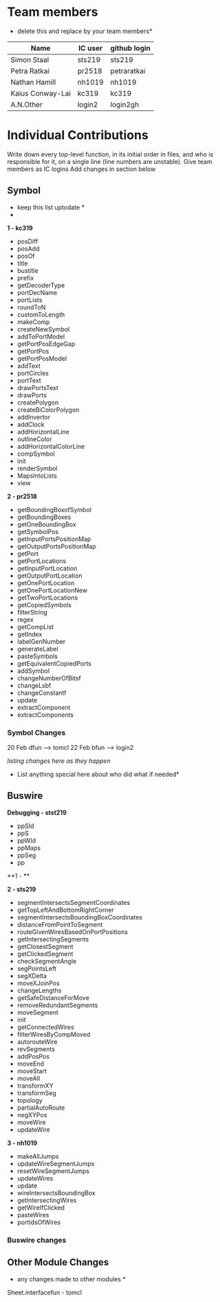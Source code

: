 # Team members

* delete this and replace by your team members*

| Name | IC user | github login
|------|----------|-------------
| Simon Staal | sts219 | sts219
| Petra Ratkai | pr2518 | petraratkai
| Nathan Hamill | nh1019 | nh1019
| Kaius Conway-Lai | kc319 | kc319
| A.N.Other | login2 | login2gh

# Individual Contributions

Write down every top-level function, in its initial order in files, and who is responsible for it, on a single line (line numbers are unstable). Give team members as IC logins Add changes in section below

## Symbol

* keep this list uptodate *
* 
**1 - kc319**
- posDiff
- posAdd
- posOf
- title
- bustitle
- prefix
- getDecoderType
- portDecName
- portLists
- roundToN
- customToLength
- makeComp
- createNewSymbol
- addToPortModel
- getPortPosEdgeGap
- getPortPos
- getPortPosModel
- addText
- portCircles
- portText
- drawPortsText
- drawPorts
- createPolygon
- createBiColorPolygon
- addInvertor
- addClock
- addHorizontalLine
- outlineColor
- addHorizontalColorLine
- compSymbol
- init
- renderSymbol
- MapsIntoLists
- view

**2 - pr2518**
- getBoundingBoxofSymbol
- getBoundingBoxes
- getOneBoundingBox
- getSymbolPos
- getInputPortsPositionMap
- getOutputPortsPositionMap
- getPort
- getPortLocations
- getInputPortLocation
- getOutputPortLocation
- getOnePortLocation
- getOnePortLocationNew
- getTwoPortLocations
- getCopiedSymbols
- filterString
- regex
- getCompList
- getIndex
- labelGenNumber
- generateLabel
- pasteSymbols
- getEquivalentCopiedPorts
- addSymbol
- changeNumberOfBitsf
- changeLsbf
- changeConstantf
- update
- extractComponent
- extractComponents 

### Symbol Changes

20 Feb dfun --> tomcl
22 Feb bfun --> login2

*listing changes here as they happen*
* List anything special here about who did what if needed*

## Buswire

**Debugging - stst219**
- ppSId 
- ppS 
- ppWId 
- ppMaps 
- ppSeg 
- pp 

**1 - **

**2 - sts219**
- segmentIntersectsSegmentCoordinates
- getTopLeftAndBottomRightCorner
- segmentIntersectsBoundingBoxCoordinates
- distanceFromPointToSegment
- routeGivenWiresBasedOnPortPositions
- getIntersectingSegments
- getClosestSegment
- getClickedSegment
- checkSegmentAngle
- segPointsLeft
- segXDelta
- moveXJoinPos
- changeLengths
- getSafeDistanceForMove
- removeRedundantSegments
- moveSegment
- init
- getConnectedWires
- filterWiresByCompMoved
- autorouteWire
- revSegments
- addPosPos
- moveEnd
- moveStart
- moveAll
- transformXY
- transformSeg
- topology
- partialAutoRoute
- negXYPos
- moveWire
- updateWire

**3 - nh1019**
- makeAllJumps
- updateWireSegmentJumps
- resetWireSegmentJumps
- updateWires
- update
- wireIntersectsBoundingBox
- getIntersectingWires
- getWireIfClicked
- pasteWires
- portIdsOfWires

### Buswire changes


## Other Module Changes

* any changes made to other modules *

Sheet.interfacefun - tomcl

